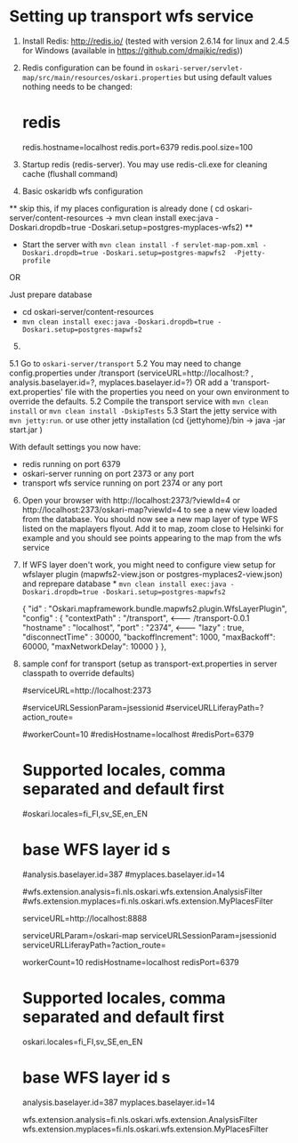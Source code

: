 # Setting up transport wfs service

1) Install Redis: http://redis.io/ (tested with version 2.6.14 for linux and 2.4.5 for Windows (available in https://github.com/dmajkic/redis))

2) Redis configuration can be found in `oskari-server/servlet-map/src/main/resources/oskari.properties` but using default values nothing needs to be changed:

    # redis
    redis.hostname=localhost
    redis.port=6379
    redis.pool.size=100

3) Startup redis (redis-server). You may use redis-cli.exe for cleaning cache (flushall command)

4) Basic oskaridb wfs configuration 

** skip this, if my places configuration is already done ( cd  oskari-server/content-resources -> mvn clean install exec:java -Doskari.dropdb=true -Doskari.setup=postgres-myplaces-wfs2) **

* Start the server with `mvn clean install -f servlet-map-pom.xml -Doskari.dropdb=true -Doskari.setup=postgres-mapwfs2  -Pjetty-profile`

OR

   Just prepare database 
   * cd  oskari-server/content-resources
   * `mvn clean install exec:java -Doskari.dropdb=true -Doskari.setup=postgres-mapwfs2`

5) 

5.1 Go to `oskari-server/transport`
5.2 You may need to change config.properties under /transport (serviceURL=http://localhost:? , analysis.baselayer.id=?, myplaces.baselayer.id=?) OR add a 'transport-ext.properties' file with the properties you need on your own environment to override the defaults.
5.2 Compile the transport service with `mvn clean install` or `mvn clean install -DskipTests`
5.3 Start the jetty service with `mvn jetty:run`. or use other jetty installation (cd {jettyhome}/bin -> java -jar start.jar )

With default settings you now have:
* redis running on port 6379
* oskari-server running on port 2373 or any port
* transport wfs service running on port 2374 or any port
 

6) Open your browser with http://localhost:2373/?viewId=4 or http://localhost:2373/oskari-map?viewId=4  to see a new view loaded from the database.
    You should now see a new map layer of type WFS listed on the maplayers flyout. Add it to map, zoom close to Helsinki for example and you should see points appearing to the map from the wfs service

7) If WFS layer doen't work, you might need to configure view setup for wfslayer plugin  (mapwfs2-view.json or postgres-myplaces2-view.json)
   and reprepare database * `mvn clean install exec:java -Doskari.dropdb=true -Doskari.setup=postgres-mapwfs2`

   { "id" : "Oskari.mapframework.bundle.mapwfs2.plugin.WfsLayerPlugin",
                        "config" : {
                            "contextPath" : "/transport", <--- /transport-0.0.1
                            "hostname" : "localhost",
                            "port" : "2374",              <--- 
                            "lazy" : true,
                            "disconnectTime" : 30000,
                            "backoffIncrement": 1000,
                            "maxBackoff": 60000,
                            "maxNetworkDelay": 10000
                        }
                    },

8) sample conf for transport (setup as transport-ext.properties in server classpath to override defaults)

    #serviceURL=http://localhost:2373

    #serviceURLSessionParam=jsessionid
    #serviceURLLiferayPath=?action_route=

    #workerCount=10
    #redisHostname=localhost
    #redisPort=6379

    # Supported locales, comma separated and default first
    #oskari.locales=fi_FI,sv_SE,en_EN

    # base WFS layer id s
    #analysis.baselayer.id=387
    #myplaces.baselayer.id=14

    #wfs.extension.analysis=fi.nls.oskari.wfs.extension.AnalysisFilter
    #wfs.extension.myplaces=fi.nls.oskari.wfs.extension.MyPlacesFilter

    serviceURL=http://localhost:8888

    serviceURLParam=/oskari-map
    serviceURLSessionParam=jsessionid
    serviceURLLiferayPath=?action_route=

    workerCount=10
    redisHostname=localhost
    redisPort=6379

    # Supported locales, comma separated and default first
    oskari.locales=fi_FI,sv_SE,en_EN

    # base WFS layer id s
    analysis.baselayer.id=387
    myplaces.baselayer.id=14

    wfs.extension.analysis=fi.nls.oskari.wfs.extension.AnalysisFilter
    wfs.extension.myplaces=fi.nls.oskari.wfs.extension.MyPlacesFilter


